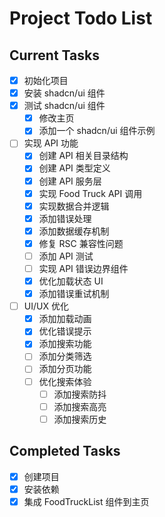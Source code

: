# Project Todo List

## Current Tasks
- [x] 初始化项目
- [x] 安装 shadcn/ui 组件
- [x] 测试 shadcn/ui 组件
  - [x] 修改主页
  - [x] 添加一个 shadcn/ui 组件示例
- [ ] 实现 API 功能
  - [x] 创建 API 相关目录结构
  - [x] 创建 API 类型定义
  - [x] 创建 API 服务层
  - [x] 实现 Food Truck API 调用
  - [x] 实现数据合并逻辑
  - [x] 添加错误处理
  - [x] 添加数据缓存机制
  - [x] 修复 RSC 兼容性问题
  - [ ] 添加 API 测试
  - [ ] 实现 API 错误边界组件
  - [x] 优化加载状态 UI
  - [x] 添加错误重试机制
- [ ] UI/UX 优化
  - [x] 添加加载动画
  - [x] 优化错误提示
  - [x] 添加搜索功能
  - [ ] 添加分类筛选
  - [ ] 添加分页功能
  - [ ] 优化搜索体验
    - [ ] 添加搜索防抖
    - [ ] 添加搜索高亮
    - [ ] 添加搜索历史

## Completed Tasks
- [x] 创建项目
- [x] 安装依赖
- [x] 集成 FoodTruckList 组件到主页 